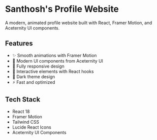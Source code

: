 # Santhosh's Profile Website

A modern, animated profile website built with React, Framer Motion, and Aceternity UI components.

## Features

- ✨ Smooth animations with Framer Motion
- 🎨 Modern UI components from Aceternity UI
- 📱 Fully responsive design
- 🎯 Interactive elements with React hooks
- 🌙 Dark theme design
- ⚡ Fast and optimized

## Tech Stack

- React 18
- Framer Motion
- Tailwind CSS
- Lucide React Icons
- Aceternity UI Components
